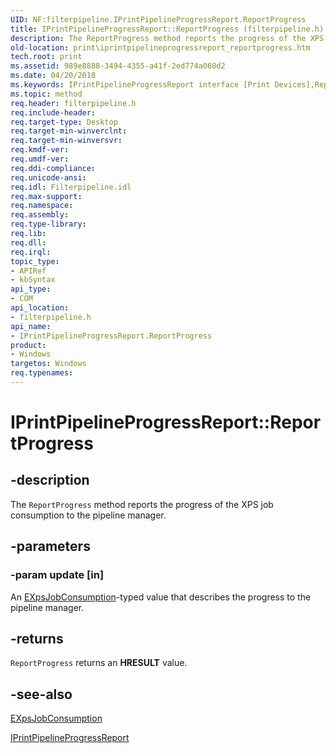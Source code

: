```yaml
---
UID: NF:filterpipeline.IPrintPipelineProgressReport.ReportProgress
title: IPrintPipelineProgressReport::ReportProgress (filterpipeline.h)
description: The ReportProgress method reports the progress of the XPS job consumption to the pipeline manager.
old-location: print\iprintpipelineprogressreport_reportprogress.htm
tech.root: print
ms.assetid: 989e8888-3494-4355-a41f-2ed774a060d2
ms.date: 04/20/2018
ms.keywords: IPrintPipelineProgressReport interface [Print Devices],ReportProgress method, IPrintPipelineProgressReport.ReportProgress, IPrintPipelineProgressReport::ReportProgress, ReportProgress, ReportProgress method [Print Devices], ReportProgress method [Print Devices],IPrintPipelineProgressReport interface, filterpipeline/IPrintPipelineProgressReport::ReportProgress, filterpipeline_3f4798ee-db6e-42ab-9eb8-fb016920fd08.xml, print.iprintpipelineprogressreport_reportprogress
ms.topic: method
req.header: filterpipeline.h
req.include-header: 
req.target-type: Desktop
req.target-min-winverclnt: 
req.target-min-winversvr: 
req.kmdf-ver: 
req.umdf-ver: 
req.ddi-compliance: 
req.unicode-ansi: 
req.idl: Filterpipeline.idl
req.max-support: 
req.namespace: 
req.assembly: 
req.type-library: 
req.lib: 
req.dll: 
req.irql: 
topic_type:
- APIRef
- kbSyntax
api_type:
- COM
api_location:
- filterpipeline.h
api_name:
- IPrintPipelineProgressReport.ReportProgress
product:
- Windows
targetos: Windows
req.typenames: 
---
```


# IPrintPipelineProgressReport::ReportProgress


## -description


The <code>ReportProgress</code> method reports the progress of the XPS job consumption to the pipeline manager.


## -parameters




### -param update [in]

An <a href="https://msdn.microsoft.com/library/windows/hardware/ff548778">EXpsJobConsumption</a>-typed value that describes the progress to the pipeline manager.


## -returns



<code>ReportProgress</code> returns an <b>HRESULT</b> value.




## -see-also




<a href="https://msdn.microsoft.com/library/windows/hardware/ff548778">EXpsJobConsumption</a>



<a href="https://msdn.microsoft.com/library/windows/hardware/ff554314">IPrintPipelineProgressReport</a>
 

 


